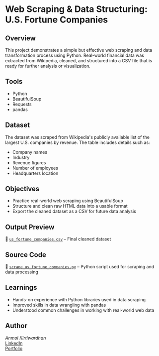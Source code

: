 # Web Scraping & Data Structuring: U.S. Fortune Companies

## Overview  
This project demonstrates a simple but effective web scraping and data transformation process using Python. Real-world financial data was extracted from Wikipedia, cleaned, and structured into a CSV file that is ready for further analysis or visualization.

## Tools  
- Python  
- BeautifulSoup  
- Requests  
- pandas

## Dataset  
The dataset was scraped from Wikipedia's publicly available list of the largest U.S. companies by revenue. The table includes details such as:  
- Company names  
- Industry  
- Revenue figures  
- Number of employees  
- Headquarters location

## Objectives  
- Practice real-world web scraping using BeautifulSoup  
- Structure and clean raw HTML data into a usable format  
- Export the cleaned dataset as a CSV for future data analysis

## Output Preview  
📁 [`us_fortune_companies.csv`](./us_fortune_companies.csv) – Final cleaned dataset

## Source Code  
📄 [`scrape_us_fortune_companies.py`](./scrape_us_fortune_companies.py) – Python script used for scraping and data processing

## Learnings  
- Hands-on experience with Python libraries used in data scraping  
- Improved skills in data wrangling with pandas  
- Understood common challenges in working with real-world web data

## Author  
*Anmol Kirtiwardhan*  
[LinkedIn](https://www.linkedin.com/in/akwardhan/)  
[Portfolio](https://your-portfolio.com)
